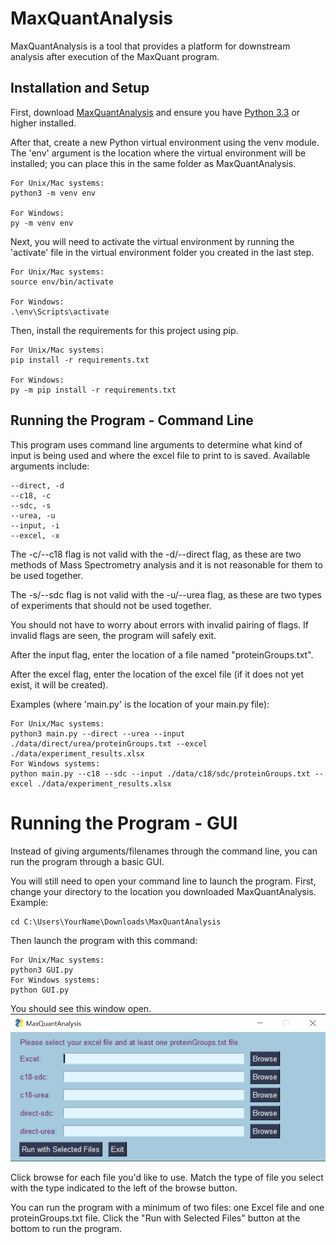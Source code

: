 # MaxQuantAnalysis

MaxQuantAnalysis is a tool that provides a platform for downstream analysis after execution of the MaxQuant program.

## Installation and Setup

First, download [MaxQuantAnalysis](https://github.com/JoshLoecker/MaxQuantAnalysis) and ensure you have [Python 3.3](https://www.python.org/downloads/) or higher installed.

After that, create a new Python virtual environment using the venv module.
The 'env' argument is the location where the virtual environment will be installed; you can place this in the same folder as MaxQuantAnalysis.
```
For Unix/Mac systems:
python3 -m venv env

For Windows:
py -m venv env
```

Next, you will need to activate the virtual environment by running the 'activate' file in the virtual environment folder you created in the last step.
```
For Unix/Mac systems:
source env/bin/activate

For Windows:
.\env\Scripts\activate
```

Then, install the requirements for this project using pip.
```
For Unix/Mac systems:
pip install -r requirements.txt

For Windows:
py -m pip install -r requirements.txt
```

## Running the Program - Command Line

This program uses command line arguments to determine what kind of input is being used and where the excel file to print to is saved.
Available arguments include:
```
--direct, -d
--c18, -c
--sdc, -s
--urea, -u
--input, -i
--excel, -x
```

The -c/--c18 flag is not valid with the -d/--direct flag, as these are two methods of Mass Spectrometry analysis and it is not reasonable for them to be used together.

The -s/--sdc flag is not valid with the -u/--urea flag, as these are two types of experiments that should not be used together.

You should not have to worry about errors with invalid pairing of flags. If invalid flags are seen, the program will safely exit.

After the input flag, enter the location of a file named "proteinGroups.txt".

After the excel flag, enter the location of the excel file (if it does not yet exist, it will be created).

Examples (where 'main.py' is the location of your main.py file):
```
For Unix/Mac systems:
python3 main.py --direct --urea --input ./data/direct/urea/proteinGroups.txt --excel ./data/experiment_results.xlsx
For Windows systems:
python main.py --c18 --sdc --input ./data/c18/sdc/proteinGroups.txt --excel ./data/experiment_results.xlsx
```
# Running the Program - GUI
Instead of giving arguments/filenames through the command line,
you can run the program through a basic GUI.

You will still need to open your command line to launch the program.
First, change your directory to the location you downloaded MaxQuantAnalysis.
Example:
```
cd C:\Users\YourName\Downloads\MaxQuantAnalysis
```

Then launch the program with this command:
```
For Unix/Mac systems:
python3 GUI.py
For Windows systems:
python GUI.py
```
You should see this window open.
![img.png](img.png)

Click browse for each file you'd like to use.
Match the type of file you select with the type indicated to the left of the browse button.

You can run the program with a minimum of two files: one Excel file and one proteinGroups.txt file.
Click the "Run with Selected Files" button at the bottom to run the program.